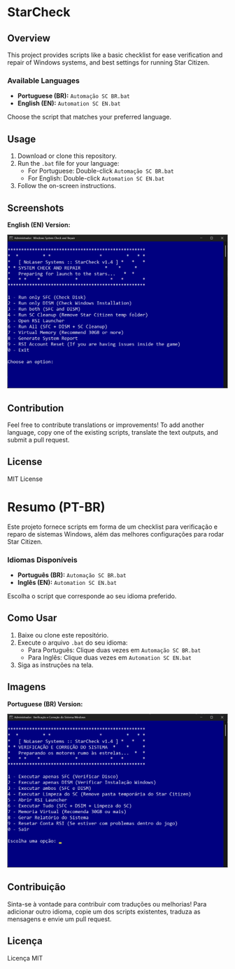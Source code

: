 # StarCheck

## Overview

This project provides scripts like a basic checklist for ease verification and repair of Windows systems, and best settings for running Star Citizen.

### Available Languages

- **Portuguese (BR):** `Automação SC BR.bat`
- **English (EN):** `Automation SC EN.bat`

Choose the script that matches your preferred language.

## Usage

1. Download or clone this repository.
2. Run the `.bat` file for your language:
   - For Portuguese: Double-click `Automação SC BR.bat`
   - For English: Double-click `Automation SC EN.bat`
3. Follow the on-screen instructions.

## Screenshots
**English (EN) Version:**

![StarCheck EN Screenshot](images/screenshotEN.png)

## Contribution

Feel free to contribute translations or improvements! To add another language, copy one of the existing scripts, translate the text outputs, and submit a pull request.

## License

MIT License

# Resumo (PT-BR)

Este projeto fornece scripts em forma de um checklist para verificação e reparo de sistemas Windows, além das melhores configurações para rodar Star Citizen.

### Idiomas Disponíveis

- **Português (BR):** `Automação SC BR.bat`
- **Inglês (EN):** `Automation SC EN.bat`

Escolha o script que corresponde ao seu idioma preferido.

## Como Usar

1. Baixe ou clone este repositório.
2. Execute o arquivo `.bat` do seu idioma:
   - Para Português: Clique duas vezes em `Automação SC BR.bat`
   - Para Inglês: Clique duas vezes em `Automation SC EN.bat`
3. Siga as instruções na tela.

## Imagens
**Portuguese (BR) Version:**

![StarCheck BR Screenshot](images/screenshotBR.png)

## Contribuição

Sinta-se à vontade para contribuir com traduções ou melhorias! Para adicionar outro idioma, copie um dos scripts existentes, traduza as mensagens e envie um pull request.

## Licença

Licença MIT

